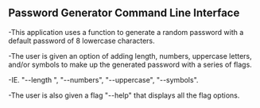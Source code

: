 Password Generator Command Line Interface
-----------------------------------------


-This application uses a function to generate a random password with a default password of 8 lowercase characters.


-The user is given an option of adding length, numbers, uppercase letters, and/or symbols to make up the generated
 password with a series of flags.

-IE. "--length <number>", "--numbers", "--uppercase", "--symbols".



-The user is also given a flag "--help" that displays all the flag options.
